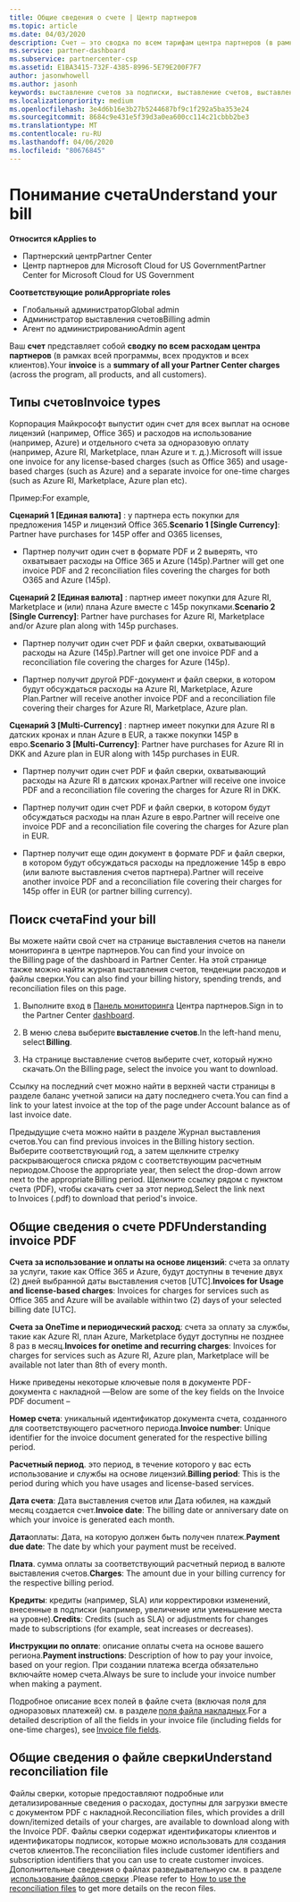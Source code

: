 ```yaml
---
title: Общие сведения о счете | Центр партнеров
ms.topic: article
ms.date: 04/03/2020
description: Счет — это сводка по всем тарифам центра партнеров (в рамках программы, продуктов и клиентов) за текущий месячный период.
ms.service: partner-dashboard
ms.subservice: partnercenter-csp
ms.assetid: E1BA3415-732F-4385-8996-5E79E200F7F7
author: jasonwhowell
ms.author: jasonh
keywords: выставление счетов за подписки, выставление счетов, выставления счетов в центре партнеров, просмотр счета, счет, счет центра партнеров, счет CSP, где мой счет?
ms.localizationpriority: medium
ms.openlocfilehash: 3e4d6b16e3b27b5244687bf9c1f292a5ba353e24
ms.sourcegitcommit: 8684c9e431e5f39d3a0ea600cc114c21cbbb2be3
ms.translationtype: MT
ms.contentlocale: ru-RU
ms.lasthandoff: 04/06/2020
ms.locfileid: "80676845"
---
```

# <a name="understand-your-bill"></a><span data-ttu-id="c7a04-104">Понимание счета</span><span class="sxs-lookup"><span data-stu-id="c7a04-104">Understand your bill</span></span>

<span data-ttu-id="c7a04-105">**Относится к**</span><span class="sxs-lookup"><span data-stu-id="c7a04-105">**Applies to**</span></span>

- <span data-ttu-id="c7a04-106">Партнерский центр</span><span class="sxs-lookup"><span data-stu-id="c7a04-106">Partner Center</span></span>
- <span data-ttu-id="c7a04-107">Центр партнеров для Microsoft Cloud for US Government</span><span class="sxs-lookup"><span data-stu-id="c7a04-107">Partner Center for Microsoft Cloud for US Government</span></span>

<span data-ttu-id="c7a04-108">**Соответствующие роли**</span><span class="sxs-lookup"><span data-stu-id="c7a04-108">**Appropriate roles**</span></span>

- <span data-ttu-id="c7a04-109">Глобальный администратор</span><span class="sxs-lookup"><span data-stu-id="c7a04-109">Global admin</span></span>
- <span data-ttu-id="c7a04-110">Администратор выставления счетов</span><span class="sxs-lookup"><span data-stu-id="c7a04-110">Billing admin</span></span>
- <span data-ttu-id="c7a04-111">Агент по администрированию</span><span class="sxs-lookup"><span data-stu-id="c7a04-111">Admin agent</span></span>


<span data-ttu-id="c7a04-112">Ваш **счет** представляет собой **сводку по всем расходам центра партнеров** (в рамках всей программы, всех продуктов и всех клиентов).</span><span class="sxs-lookup"><span data-stu-id="c7a04-112">Your **invoice** is a **summary of all your Partner Center charges** (across the program, all products, and all customers).</span></span> 

## <a name="invoice-types"></a><span data-ttu-id="c7a04-113">Типы счетов</span><span class="sxs-lookup"><span data-stu-id="c7a04-113">Invoice types</span></span>

<span data-ttu-id="c7a04-114">Корпорация Майкрософт выпустит один счет для всех выплат на основе лицензий (например, Office 365) и расходов на использование (например, Azure) и отдельного счета за одноразовую оплату (например, Azure RI, Marketplace, план Azure и т. д.).</span><span class="sxs-lookup"><span data-stu-id="c7a04-114">Microsoft will issue one invoice for any license-based charges (such as Office 365) and usage-based charges (such as Azure) and a separate invoice for one-time charges (such as Azure RI, Marketplace, Azure plan etc).</span></span> 

<span data-ttu-id="c7a04-115">Пример:</span><span class="sxs-lookup"><span data-stu-id="c7a04-115">For example,</span></span>  

<span data-ttu-id="c7a04-116">**Сценарий 1 [Единая валюта]** : у партнера есть покупки для предложения 145P и лицензий Office 365.</span><span class="sxs-lookup"><span data-stu-id="c7a04-116">**Scenario 1 [Single Currency]**: Partner have purchases for 145P offer and O365 licenses,</span></span>  

- <span data-ttu-id="c7a04-117">Партнер получит один счет в формате PDF и 2 выверять, что охватывает расходы на Office 365 и Azure (145p).</span><span class="sxs-lookup"><span data-stu-id="c7a04-117">Partner will get one invoice PDF and 2 reconciliation files covering the charges for both O365 and Azure (145p).</span></span>  

<span data-ttu-id="c7a04-118">**Сценарий 2 [Единая валюта]** : партнер имеет покупки для Azure RI, Marketplace и (или) плана Azure вместе с 145p покупками.</span><span class="sxs-lookup"><span data-stu-id="c7a04-118">**Scenario 2 [Single Currency]**: Partner have purchases for Azure RI, Marketplace and/or Azure plan along with 145p purchases.</span></span> 

- <span data-ttu-id="c7a04-119">Партнер получит один счет PDF и файл сверки, охватывающий расходы на Azure (145p).</span><span class="sxs-lookup"><span data-stu-id="c7a04-119">Partner will get one invoice PDF and a reconciliation file covering the charges for Azure (145p).</span></span> 

- <span data-ttu-id="c7a04-120">Партнер получит другой PDF-документ и файл сверки, в котором будут обсуждаться расходы на Azure RI, Marketplace, Azure Plan.</span><span class="sxs-lookup"><span data-stu-id="c7a04-120">Partner will receive another invoice PDF and a reconciliation file covering their charges for Azure RI, Marketplace, Azure plan.</span></span> 

<span data-ttu-id="c7a04-121">**Сценарий 3 [Multi-Currency]** : партнер имеет покупки для Azure RI в датских кронах и план Azure в EUR, а также покупки 145P в евро.</span><span class="sxs-lookup"><span data-stu-id="c7a04-121">**Scenario 3 [Multi-Currency]**: Partner have purchases for Azure RI in DKK and Azure plan in EUR along with 145p purchases in EUR.</span></span> 

- <span data-ttu-id="c7a04-122">Партнер получит один счет PDF и файл сверки, охватывающий расходы на Azure RI в датских кронах.</span><span class="sxs-lookup"><span data-stu-id="c7a04-122">Partner will receive one invoice PDF and a reconciliation file covering the charges for Azure RI in DKK.</span></span> 

- <span data-ttu-id="c7a04-123">Партнер получит один счет PDF и файл сверки, в котором будут обсуждаться расходы на план Azure в евро.</span><span class="sxs-lookup"><span data-stu-id="c7a04-123">Partner will receive one invoice PDF and a reconciliation file covering the charges for Azure plan in EUR.</span></span> 

- <span data-ttu-id="c7a04-124">Партнер получит еще один документ в формате PDF и файл сверки, в котором будут обсуждаться расходы на предложение 145p в евро (или валюте выставления счетов партнера).</span><span class="sxs-lookup"><span data-stu-id="c7a04-124">Partner will receive another invoice PDF and a reconciliation file covering their charges for 145p offer in EUR (or partner billing currency).</span></span> 

## <a name="find-your-bill"></a><span data-ttu-id="c7a04-125">Поиск счета</span><span class="sxs-lookup"><span data-stu-id="c7a04-125">Find your bill</span></span> 

<span data-ttu-id="c7a04-126">Вы можете найти свой счет на странице выставления счетов на панели мониторинга в центре партнеров.</span><span class="sxs-lookup"><span data-stu-id="c7a04-126">You can find your invoice on the Billing page of the dashboard in Partner Center.</span></span> <span data-ttu-id="c7a04-127">На этой странице также можно найти журнал выставления счетов, тенденции расходов и файлы сверки.</span><span class="sxs-lookup"><span data-stu-id="c7a04-127">You can also find your billing history, spending trends, and reconciliation files on this page.</span></span> 

1. <span data-ttu-id="c7a04-128">Выполните вход в [Панель мониторинга](https://partner.microsoft.com/dashboard/home) Центра партнеров.</span><span class="sxs-lookup"><span data-stu-id="c7a04-128">Sign in to the Partner Center [dashboard](https://partner.microsoft.com/dashboard/home).</span></span> 

2. <span data-ttu-id="c7a04-129">В меню слева выберите **выставление счетов**.</span><span class="sxs-lookup"><span data-stu-id="c7a04-129">In the left-hand menu, select **Billing**.</span></span> 

3. <span data-ttu-id="c7a04-130">На странице выставление счетов выберите счет, который нужно скачать.</span><span class="sxs-lookup"><span data-stu-id="c7a04-130">On the Billing page, select the invoice you want to download.</span></span> 

<span data-ttu-id="c7a04-131">Ссылку на последний счет можно найти в верхней части страницы в разделе баланс учетной записи на дату последнего счета.</span><span class="sxs-lookup"><span data-stu-id="c7a04-131">You can find a link to your latest invoice at the top of the page under Account balance as of last invoice date.</span></span> 

<span data-ttu-id="c7a04-132">Предыдущие счета можно найти в разделе Журнал выставления счетов.</span><span class="sxs-lookup"><span data-stu-id="c7a04-132">You can find previous invoices in the Billing history section.</span></span> <span data-ttu-id="c7a04-133">Выберите соответствующий год, а затем щелкните стрелку раскрывающегося списка рядом с соответствующим расчетным периодом.</span><span class="sxs-lookup"><span data-stu-id="c7a04-133">Choose the appropriate year, then select the drop-down arrow next to the appropriate Billing period.</span></span> <span data-ttu-id="c7a04-134">Щелкните ссылку рядом с пунктом счета (PDF), чтобы скачать счет за этот период.</span><span class="sxs-lookup"><span data-stu-id="c7a04-134">Select the link next to Invoices (.pdf) to download that period's invoice.</span></span> 

## <a name="understanding-invoice-pdf"></a><span data-ttu-id="c7a04-135">Общие сведения о счете PDF</span><span class="sxs-lookup"><span data-stu-id="c7a04-135">Understanding invoice PDF</span></span> 

<span data-ttu-id="c7a04-136">**Счета за использование и оплаты на основе лицензий**: счета за оплату за услуги, такие как Office 365 и Azure, будут доступны в течение двух (2) дней выбранной даты выставления счетов [UTC].</span><span class="sxs-lookup"><span data-stu-id="c7a04-136">**Invoices for Usage and license-based charges**: Invoices for charges for services such as Office 365 and Azure will be available within two (2) days of your selected billing date [UTC].</span></span>  

<span data-ttu-id="c7a04-137">**Счета за OneTime и периодический расход**: счета за оплату за службы, такие как Azure RI, план Azure, Marketplace будут доступны не позднее 8 раз в месяц.</span><span class="sxs-lookup"><span data-stu-id="c7a04-137">**Invoices for onetime and recurring charges**: Invoices for charges for services such as Azure RI, Azure plan, Marketplace will be available not later than 8th of every month.</span></span>  

<span data-ttu-id="c7a04-138">Ниже приведены некоторые ключевые поля в документе PDF-документа с накладной —</span><span class="sxs-lookup"><span data-stu-id="c7a04-138">Below are some of the key fields on the Invoice PDF document –</span></span> 

<span data-ttu-id="c7a04-139">**Номер счета**: уникальный идентификатор документа счета, созданного для соответствующего расчетного периода.</span><span class="sxs-lookup"><span data-stu-id="c7a04-139">**Invoice number**: Unique identifier for the invoice document generated for the respective billing period.</span></span> 

<span data-ttu-id="c7a04-140">**Расчетный период**. это период, в течение которого у вас есть использование и службы на основе лицензий.</span><span class="sxs-lookup"><span data-stu-id="c7a04-140">**Billing period**: This is the period during which you have usages and license-based services.</span></span> 

<span data-ttu-id="c7a04-141">**Дата счета**: Дата выставления счетов или Дата юбилея, на каждый месяц создается счет.</span><span class="sxs-lookup"><span data-stu-id="c7a04-141">**Invoice date**: The billing date or anniversary date on which your invoice is generated each month.</span></span> 

<span data-ttu-id="c7a04-142">**Дата**оплаты: Дата, на которую должен быть получен платеж.</span><span class="sxs-lookup"><span data-stu-id="c7a04-142">**Payment due date**: The date by which your payment must be received.</span></span> 

<span data-ttu-id="c7a04-143">**Плата**. сумма оплаты за соответствующий расчетный период в валюте выставления счетов.</span><span class="sxs-lookup"><span data-stu-id="c7a04-143">**Charges**: The amount due in your billing currency for the respective billing period.</span></span> 

<span data-ttu-id="c7a04-144">**Кредиты**: кредиты (например, SLA) или корректировки изменений, внесенные в подписки (например, увеличение или уменьшение места на уровне).</span><span class="sxs-lookup"><span data-stu-id="c7a04-144">**Credits**: Credits (such as SLA) or adjustments for changes made to subscriptions (for example, seat increases or decreases).</span></span> 

<span data-ttu-id="c7a04-145">**Инструкции по оплате**: описание оплаты счета на основе вашего региона.</span><span class="sxs-lookup"><span data-stu-id="c7a04-145">**Payment instructions**: Description of how to pay your invoice, based on your region.</span></span> <span data-ttu-id="c7a04-146">При создании платежа всегда обязательно включайте номер счета.</span><span class="sxs-lookup"><span data-stu-id="c7a04-146">Always be sure to include your invoice number when making a payment.</span></span> 

<span data-ttu-id="c7a04-147">Подробное описание всех полей в файле счета (включая поля для одноразовых платежей) см. в разделе [поля файла накладных](invoice-file.md).</span><span class="sxs-lookup"><span data-stu-id="c7a04-147">For a detailed description of all the fields in your invoice file (including fields for one-time charges), see [Invoice file fields](invoice-file.md).</span></span> 

## <a name="understand-reconciliation-file"></a><span data-ttu-id="c7a04-148">Общие сведения о файле сверки</span><span class="sxs-lookup"><span data-stu-id="c7a04-148">Understand reconciliation file</span></span> 

 <span data-ttu-id="c7a04-149">Файлы сверки, которые предоставляют подробные или детализированные сведения о расходах, доступны для загрузки вместе с документом PDF с накладной.</span><span class="sxs-lookup"><span data-stu-id="c7a04-149">Reconciliation files, which provides a drill down/itemized details of your charges, are available to download along with the Invoice PDF.</span></span> <span data-ttu-id="c7a04-150">Файлы сверки содержат идентификаторы клиентов и идентификаторы подписок, которые можно использовать для создания счетов клиентов.</span><span class="sxs-lookup"><span data-stu-id="c7a04-150">The reconciliation files include customer identifiers and subscription identifiers that you can use to create customer invoices.</span></span> <span data-ttu-id="c7a04-151">Дополнительные сведения о файлах разведывательную см. в разделе  [использование файлов сверки](use-the-reconciliation-files.md) .</span><span class="sxs-lookup"><span data-stu-id="c7a04-151">Please refer to  [How to use the reconciliation files](use-the-reconciliation-files.md) to get more details on the recon files.</span></span> 




























